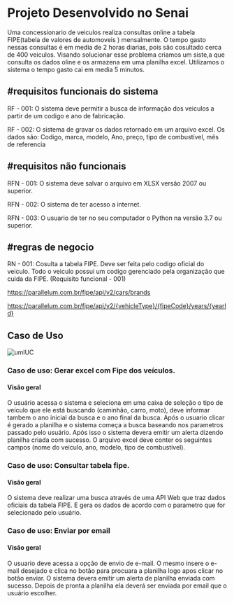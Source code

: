 <h1>Projeto Desenvolvido no Senai</h1> 


Uma concessionario de veiculos realiza consultas online a tabela FIPE(tabela de valores de automoveis ) mensalmente. O tempo gasto nessas
consultas é em media de 2 horas diarias, pois são cosultado cerca de 400 veiculos. Visando solucionar esse problema criamos um siste,a que consulta os dados
oline e os armazena em uma planilha excel. Utilizamos o sistema o tempo gasto cai em media 5 minutos. 



<h2>#requisitos funcionais do sistema</h2>

RF - 001: O sistema deve permitir a busca de informação dos veiculos a partir de um codigo e ano de fabricação.

RF - 002: O sistema de gravar os dados retornado em um arquivo excel. Os dados são: Codigo, marca, modelo, Ano, preço, 
tipo de combustível, mês de referencia



<h2>#requisitos não funcionais</h2>

RFN - 001: O sistema deve salvar o arquivo em XLSX versão 2007 ou superior.

RFN - 002: O sistema de ter acesso a internet.

RFN - 003: O usuario de ter no seu computador o Python na versão 3.7 ou superior.


<h2>#regras de negocio</h2>

RN - 001: Cosulta a tabela FIPE. Deve ser feita pelo codigo oficial do veiculo. Todo o veiculo possui um codigo gerenciado pela organização que 
cuida da FIPE. (Requisito funcional - 001)

https://parallelum.com.br/fipe/api/v2/cars/brands

https://parallelum.com.br/fipe/api/v2/{vehicleType}/{fipeCode}/years/{yearId}

<h2>Caso de Uso</h2>

![umlUC](https://user-images.githubusercontent.com/100955133/164120587-68ff8ad6-cafe-457e-9e85-9fdd6b5d5dd4.jpg)

<h3>Caso de uso: Gerar excel com Fipe dos veículos.</h3>
<h4>Visão geral</h4>
O usuário acessa o sistema e seleciona em uma caixa de seleção o tipo de veículo que ele está buscando (caminhão, carro, moto), deve informar tambem o ano inicial da busca e o ano final da busca. Após o usuario clicar é gerado a planilha e o sistema começa a busca baseando nos parametros passado pelo usuário. Após isso o sistema devera emitir um alerta dizendo planilha criada com sucesso. O arquivo excel deve conter os seguintes campos (nome do veiculo, ano, modelo, tipo de combustível).

<h3>Caso de uso: Consultar tabela fipe.</h3>
<h4>Visão geral</h4>
O sistema deve realizar uma busca através de uma API Web que traz dados oficiais da tabela FIPE. E gera os dados de acordo com o parametro que for selecionado pelo usuário. 

<h3>Caso de uso: Enviar por email</h3>
<h4>Visão geral</h4>
O usuario deve acessa a opção de envio de e-mail. O mesmo insere o e-mail desejado e clica no botão para procuara a planilha logo apos clicar no botão enviar.
O sistema devera emitir um alerta de planilha enviada com sucesso.
Depois de pronta a planilha ela deverá ser enviada por email que o usuário escolher. 
